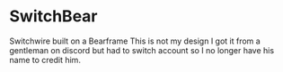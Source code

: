 # SwitchBear
Switchwire built on a Bearframe
This is not my design I got it from a gentleman on discord but had to switch account so I no longer have his name to credit him.
